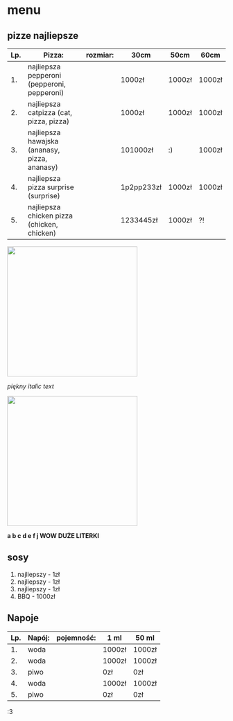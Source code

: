 # menu

## pizze najliepsze

|Lp. |Pizza: |rozmiar: |30cm |50cm |60cm|
|----|-------|---------|-----|-----|-----|
|1. |najliepsza pepperoni (pepperoni, pepperoni)| | 1000zł| 1000zł|1000zł|
|2. |najliepsza catpizza (cat, pizza, pizza)| | 1000zł|1000zł|1000zł|
|3. |najliepsza hawajska (ananasy, pizza, ananasy)| | 101000zł| :) |1000zł|
|4. |najliepsza pizza surprise (surprise) | | 1p2pp233zł|1000zł|1000zł|
|5. |najliepsza chicken pizza (chicken, chicken)| | 1233445zł|1000zł| ?!|

<img src = "img/Pizzeria/katalog/catpizza.png" width = 300>

*piękny italic text*

<img src = "img/Pizzeria/katalog/chikenpizza.png" width = 300>

**a b c d e f j WOW DUŻE LITERKI**

## sosy

1. najliepszy - 1zł
2. najliepszy - 1zł
3. najliepszy - 1zł
4. BBQ - 1000zł

## Napoje

|Lp. |Napój: |pojemność: |1 ml |50 ml
|----|-------|---------|-----|-----|
|1. |woda| | 1000zł| 1000zł|
|2. |woda| | 1000zł|1000zł|1000zł|
|3. |piwo| |0zł | 0zł |
|4. |woda| | 1000zł|1000zł|
|5. |piwo| | 0zł|0zł|

:3
